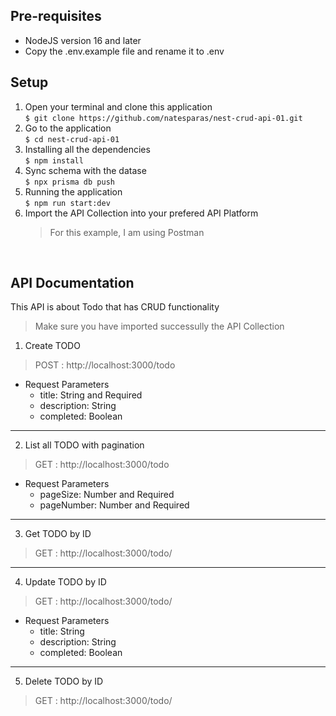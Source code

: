 ## Pre-requisites
 - NodeJS version 16 and later
 - Copy the .env.example file and rename it to .env


## Setup
1. Open your terminal and clone this application <br>
    `$ git clone https://github.com/natesparas/nest-crud-api-01.git`
2. Go to the application <br>
    `$ cd nest-crud-api-01`
3. Installing all the dependencies <br>
    `$ npm install`
4. Sync schema with the datase <br>
    `$ npx prisma db push`
5. Running the application <br>
    `$ npm run start:dev`
6. Import the API Collection into your prefered API Platform
   > For this example, I am using Postman

<br>

## API Documentation
This API is about Todo that has CRUD functionality
> Make sure you have imported successully the API Collection 


1. Create TODO
> POST : http://localhost:3000/todo
- Request Parameters
    - title: String and Required
    - description: String
    - completed: Boolean

***********************

2. List all TODO with pagination
> GET : http://localhost:3000/todo
- Request Parameters
    - pageSize: Number and Required
    - pageNumber: Number and Required

***********************

3. Get TODO by ID
> GET : http://localhost:3000/todo/<id>

***********************

4. Update TODO by ID
> GET : http://localhost:3000/todo/<id>
- Request Parameters
    - title: String
    - description: String
    - completed: Boolean

***********************

5. Delete TODO by ID
> GET : http://localhost:3000/todo/<id>
